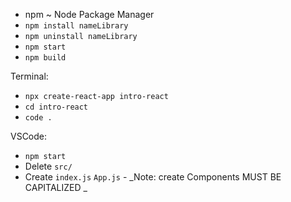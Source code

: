 - npm ~ Node Package Manager
- `npm install nameLibrary`
- `npm uninstall nameLibrary`
- `npm start`
- `npm build`

Terminal:

- `npx create-react-app intro-react`
- `cd intro-react`
- `code .`

VSCode:

- `npm start`
- Delete `src/`
- Create `index.js` `App.js` - _Note: create Components MUST BE CAPITALIZED _
